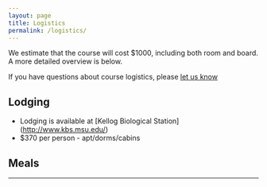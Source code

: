 ```yaml
---
layout: page
title: Logistics
permalink: /logistics/
---
```


We estimate that the course will cost $1000, including both room and board. A more detailed overview is
below. 

If you have questions about course logistics, please [let us know](mailto:edamame.course@gmail.com)

## Lodging 

* Lodging is available at [Kellog Biological Station] (http://www.kbs.msu.edu/)
* $370 per person - apt/dorms/cabins

## Meals


***



